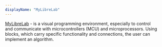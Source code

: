 ```yaml
---
displayName: "MyLibreLab"
---
```


[MyLibreLab](https://mylibrelab.github.io/user-documentation/) - is a visual programming environment, especially to control and communicate with microcontrollers (MCU) and microprocessors. Using blocks, which carry specific functionality and connections, the user can implement an algorithm.